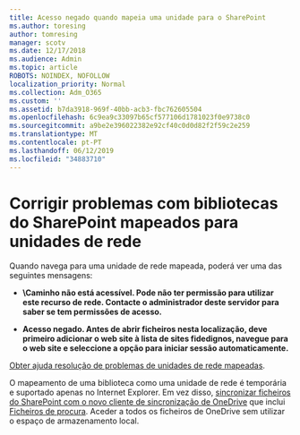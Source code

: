```yaml
---
title: Acesso negado quando mapeia uma unidade para o SharePoint
ms.author: toresing
author: tomresing
manager: scotv
ms.date: 12/17/2018
ms.audience: Admin
ms.topic: article
ROBOTS: NOINDEX, NOFOLLOW
localization_priority: Normal
ms.collection: Adm_O365
ms.custom: ''
ms.assetid: b7da3918-969f-40bb-acb3-fbc762605504
ms.openlocfilehash: 6c9ea9c33097b65cf577106d1781023f0e9738c0
ms.sourcegitcommit: a9be2e396022382e92cf40c0d0d82f2f59c2e259
ms.translationtype: MT
ms.contentlocale: pt-PT
ms.lasthandoff: 06/12/2019
ms.locfileid: "34883710"
---
```

# <a name="fix-problems-with-sharepoint-libraries-mapped-to-network-drives"></a>Corrigir problemas com bibliotecas do SharePoint mapeados para unidades de rede

Quando navega para uma unidade de rede mapeada, poderá ver uma das seguintes mensagens:
  
- **\\Caminho não está acessível. Pode não ter permissão para utilizar este recurso de rede. Contacte o administrador deste servidor para saber se tem permissões de acesso.**

- **Acesso negado. Antes de abrir ficheiros nesta localização, deve primeiro adicionar o web site à lista de sites fidedignos, navegue para o web site e seleccione a opção para iniciar sessão automaticamente.**

[Obter ajuda resolução de problemas de unidades de rede mapeadas](https://support.office.com/article/ef399c67-4578-4c3a-adbe-0b489084eabe.aspx).
  
O mapeamento de uma biblioteca como uma unidade de rede é temporária e suportado apenas no Internet Explorer. Em vez disso, [sincronizar ficheiros do SharePoint com o novo cliente de sincronização de OneDrive](https://support.office.com/article/6de9ede8-5b6e-4503-80b2-6190f3354a88.aspx) que inclui [Ficheiros de procura](https://support.office.com/article/0e6860d3-d9f3-4971-b321-7092438fb38e.aspx). Aceder a todos os ficheiros de OneDrive sem utilizar o espaço de armazenamento local.
  